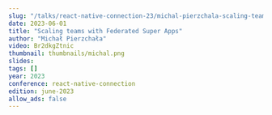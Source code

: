 ```yaml
---
slug: "/talks/react-native-connection-23/michal-pierzchala-scaling-teams-with-federated-super-apps"
date: 2023-06-01
title: "Scaling teams with Federated Super Apps"
author: "Michał Pierzchała"
video: Br2dkgZtnic
thumbnail: thumbnails/michal.png
slides:
tags: []
year: 2023
conference: react-native-connection
edition: june-2023
allow_ads: false
---
```

